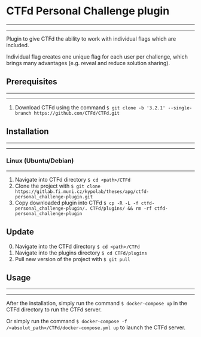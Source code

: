 # CTFd Personal Challenge plugin
---
---
Plugin to give CTFd the ability to work with individual flags which are included.

Individual flag creates one unique flag for each user per challenge, which brings many advantages (e.g. reveal and reduce solution sharing). 

## Prerequisites
---
---
1. Download CTFd using the command `$ git clone -b '3.2.1' --single-branch https://github.com/CTFd/CTFd.git`


## Installation
---
---
### Linux (Ubuntu/Debian)
---

1. Navigate into CTFd directory `$ cd <path>/CTFd`
2. Clone the project with `$ git clone https://gitlab.fi.muni.cz/kypolab/theses/apg/ctfd-personal_challenge-plugin.git`
3. Copy downloaded plugin into CTFd `$ cp -R -L -f ctfd-personal_challenge-plugin/. CTFd/plugins/ && rm -rf ctfd-personal_challenge-plugin`

## Update

0. Navigate into the CTFd directory `$ cd <path>/CTFd`
1. Navigate into the plugins directory `$ cd CTFd/plugins`
2. Pull new version of the project with `$ git pull`

## Usage
---
---
After the installation, simply run the command `$ docker-compose up` in the CTFd directory to run the CTFd server.

Or simply run the command `$ docker-compose -f /<absolut_path>/CTFd/docker-compose.yml up` to launch the CTFd server.